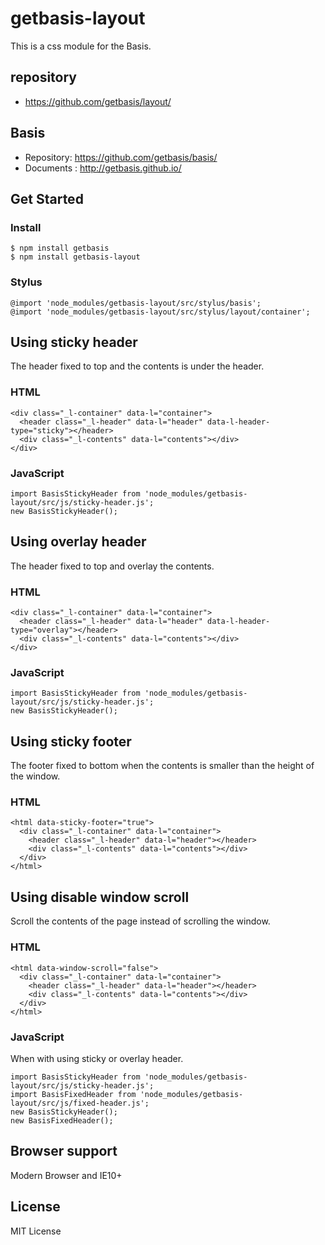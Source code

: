 # getbasis-layout
This is a css module for the Basis.

## repository
* https://github.com/getbasis/layout/

## Basis
* Repository: https://github.com/getbasis/basis/
* Documents : http://getbasis.github.io/

## Get Started
### Install
```
$ npm install getbasis
$ npm install getbasis-layout
```

### Stylus
```
@import 'node_modules/getbasis-layout/src/stylus/basis';
@import 'node_modules/getbasis-layout/src/stylus/layout/container';
```

## Using sticky header

The header fixed to top and the contents is under the header.

### HTML
```
<div class="_l-container" data-l="container">
  <header class="_l-header" data-l="header" data-l-header-type="sticky"></header>
  <div class="_l-contents" data-l="contents"></div>
</div>
```

### JavaScript
```
import BasisStickyHeader from 'node_modules/getbasis-layout/src/js/sticky-header.js';
new BasisStickyHeader();
```

## Using overlay header

The header fixed to top and overlay the contents.

### HTML
```
<div class="_l-container" data-l="container">
  <header class="_l-header" data-l="header" data-l-header-type="overlay"></header>
  <div class="_l-contents" data-l="contents"></div>
</div>
```

### JavaScript
```
import BasisStickyHeader from 'node_modules/getbasis-layout/src/js/sticky-header.js';
new BasisStickyHeader();
```

## Using sticky footer

The footer fixed to bottom when the contents is smaller than the height of the window.

### HTML
```
<html data-sticky-footer="true">
  <div class="_l-container" data-l="container">
    <header class="_l-header" data-l="header"></header>
    <div class="_l-contents" data-l="contents"></div>
  </div>
</html>
```

## Using disable window scroll

Scroll the contents of the page instead of scrolling the window.

### HTML
```
<html data-window-scroll="false">
  <div class="_l-container" data-l="container">
    <header class="_l-header" data-l="header"></header>
    <div class="_l-contents" data-l="contents"></div>
  </div>
</html>
```

### JavaScript

When with using sticky or overlay header.

```
import BasisStickyHeader from 'node_modules/getbasis-layout/src/js/sticky-header.js';
import BasisFixedHeader from 'node_modules/getbasis-layout/src/js/fixed-header.js';
new BasisStickyHeader();
new BasisFixedHeader();
```

## Browser support
Modern Browser and IE10+

## License
MIT License
